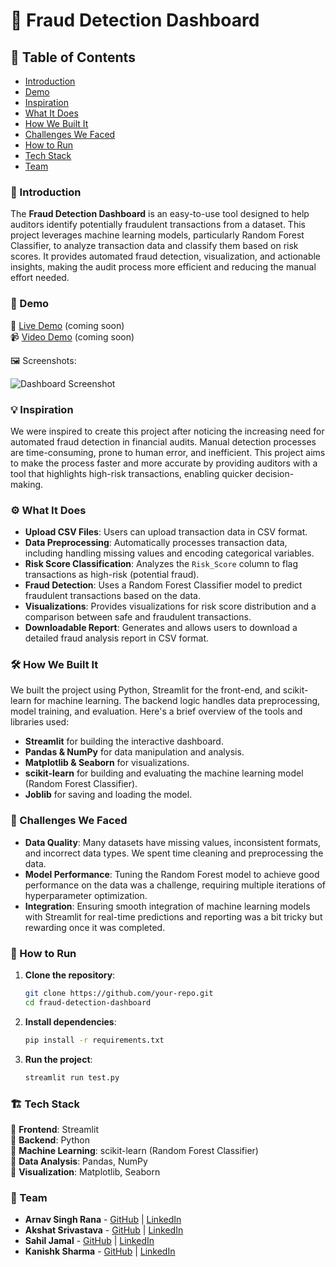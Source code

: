 # 🚀 Fraud Detection Dashboard

## 📌 Table of Contents
- [Introduction](#introduction)
- [Demo](#demo)
- [Inspiration](#inspiration)
- [What It Does](#what-it-does)
- [How We Built It](#how-we-built-it)
- [Challenges We Faced](#challenges-we-faced)
- [How to Run](#how-to-run)
- [Tech Stack](#tech-stack)
- [Team](#team)

### 🎯 Introduction

The **Fraud Detection Dashboard** is an easy-to-use tool designed to help auditors identify potentially fraudulent transactions from a dataset. This project leverages machine learning models, particularly Random Forest Classifier, to analyze transaction data and classify them based on risk scores. It provides automated fraud detection, visualization, and actionable insights, making the audit process more efficient and reducing the manual effort needed.

### 🎥 Demo

🔗 [Live Demo](#) (coming soon)  
📹 [Video Demo](#) (coming soon)

🖼️ Screenshots:

![Dashboard Screenshot](screenshot1.png)

### 💡 Inspiration

We were inspired to create this project after noticing the increasing need for automated fraud detection in financial audits. Manual detection processes are time-consuming, prone to human error, and inefficient. This project aims to make the process faster and more accurate by providing auditors with a tool that highlights high-risk transactions, enabling quicker decision-making.

### ⚙️ What It Does

- **Upload CSV Files**: Users can upload transaction data in CSV format.
- **Data Preprocessing**: Automatically processes transaction data, including handling missing values and encoding categorical variables.
- **Risk Score Classification**: Analyzes the `Risk_Score` column to flag transactions as high-risk (potential fraud).
- **Fraud Detection**: Uses a Random Forest Classifier model to predict fraudulent transactions based on the data.
- **Visualizations**: Provides visualizations for risk score distribution and a comparison between safe and fraudulent transactions.
- **Downloadable Report**: Generates and allows users to download a detailed fraud analysis report in CSV format.

### 🛠️ How We Built It

We built the project using Python, Streamlit for the front-end, and scikit-learn for machine learning. The backend logic handles data preprocessing, model training, and evaluation. Here's a brief overview of the tools and libraries used:

- **Streamlit** for building the interactive dashboard.
- **Pandas & NumPy** for data manipulation and analysis.
- **Matplotlib & Seaborn** for visualizations.
- **scikit-learn** for building and evaluating the machine learning model (Random Forest Classifier).
- **Joblib** for saving and loading the model.

### 🚧 Challenges We Faced

- **Data Quality**: Many datasets have missing values, inconsistent formats, and incorrect data types. We spent time cleaning and preprocessing the data.
- **Model Performance**: Tuning the Random Forest model to achieve good performance on the data was a challenge, requiring multiple iterations of hyperparameter optimization.
- **Integration**: Ensuring smooth integration of machine learning models with Streamlit for real-time predictions and reporting was a bit tricky but rewarding once it was completed.

### 🏃 How to Run

1. **Clone the repository**:
    ```bash
    git clone https://github.com/your-repo.git
    cd fraud-detection-dashboard
    ```

2. **Install dependencies**:
    ```bash
    pip install -r requirements.txt
    ```

3. **Run the project**:
    ```bash
    streamlit run test.py
    ```

### 🏗️ Tech Stack

🔹 **Frontend**: Streamlit  
🔹 **Backend**: Python  
🔹 **Machine Learning**: scikit-learn (Random Forest Classifier)  
🔹 **Data Analysis**: Pandas, NumPy  
🔹 **Visualization**: Matplotlib, Seaborn

### 👥 Team

- **Arnav Singh Rana** - [GitHub](https://github.com/your-username) | [LinkedIn](https://www.linkedin.com/in/arnavsinghrana/)
- **Akshat Srivastava** - [GitHub](https://github.com/your-username) | [LinkedIn](https://www.linkedin.com/in/akshat-srivastava-10ab75241/)
- **Sahil Jamal** - [GitHub](https://github.com/your-username) | [LinkedIn](https://www.linkedin.com/in/sahiljamalsiddiqui/)
- **Kanishk Sharma** - [GitHub](https://github.com/your-username) | [LinkedIn](https://www.linkedin.com/in/kanishk-sharma08/)

